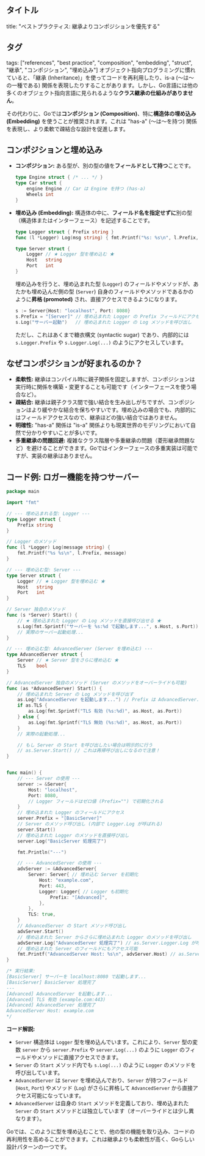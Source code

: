 ## タイトル
title: "ベストプラクティス: 継承よりコンポジションを優先する"
## タグ
tags: ["references", "best practice", "composition", "embedding", "struct", "継承", "コンポジション", "埋め込み"]
オブジェクト指向プログラミングに慣れていると、「継承 (Inheritance)」を使ってコードを再利用したり、is-a (〜は〜の一種である) 関係を表現したりすることがあります。しかし、Go言語には他の多くのオブジェクト指向言語に見られるような**クラス継承の仕組みがありません**。

その代わりに、Goでは**コンポジション (Composition)**、特に**構造体の埋め込み (Embedding)** を使うことが推奨されます。これは "has-a" (〜は〜を持つ) 関係を表現し、より柔軟で疎結合な設計を促進します。

## コンポジションと埋め込み

*   **コンポジション:** ある型が、別の型の値を**フィールドとして持つ**ことです。
    ```go
    type Engine struct { /* ... */ }
    type Car struct {
        engine Engine // Car は Engine を持つ (has-a)
        Wheels int
    }
    ```
*   **埋め込み (Embedding):** 構造体の中に、**フィールド名を指定せずに**別の型（構造体またはインターフェース）を記述することです。
    ```go
    type Logger struct { Prefix string }
    func (l *Logger) Log(msg string) { fmt.Printf("%s: %s\n", l.Prefix, msg) }

    type Server struct {
        Logger // ★ Logger 型を埋め込む ★
        Host   string
        Port   int
    }
    ```
    埋め込みを行うと、埋め込まれた型 (`Logger`) のフィールドやメソッドが、あたかも埋め込んだ側の型 (`Server`) 自身のフィールドやメソッドであるかのように**昇格 (promoted)** され、直接アクセスできるようになります。
    ```go
    s := Server{Host: "localhost", Port: 8080}
    s.Prefix = "[Server]" // 埋め込まれた Logger の Prefix フィールドにアクセス
    s.Log("サーバー起動")   // 埋め込まれた Logger の Log メソッドを呼び出し
    ```
    ただし、これはあくまで糖衣構文 (syntactic sugar) であり、内部的には `s.Logger.Prefix` や `s.Logger.Log(...)` のようにアクセスしています。

## なぜコンポジションが好まれるのか？

*   **柔軟性:** 継承はコンパイル時に親子関係を固定しますが、コンポジションは実行時に関係を構築・変更することも可能です（インターフェースを使う場合など）。
*   **疎結合:** 継承は親子クラス間で強い結合を生み出しがちですが、コンポジションはより緩やかな結合を保ちやすいです。埋め込みの場合でも、内部的にはフィールドアクセスなので、継承ほどの強い結合ではありません。
*   **明確性:** "has-a" 関係は "is-a" 関係よりも現実世界のモデリングにおいて自然で分かりやすいことが多いです。
*   **多重継承の問題回避:** 複雑なクラス階層や多重継承の問題（菱形継承問題など）を避けることができます。Goではインターフェースの多重実装は可能ですが、実装の継承はありません。

## コード例: ロガー機能を持つサーバー

```go title="構造体の埋め込みによるコンポジション"
package main

import "fmt"

// --- 埋め込まれる型: Logger ---
type Logger struct {
	Prefix string
}

// Logger のメソッド
func (l *Logger) Log(message string) {
	fmt.Printf("%s %s\n", l.Prefix, message)
}

// --- 埋め込む型: Server ---
type Server struct {
	Logger // ★ Logger 型を埋め込む ★
	Host   string
	Port   int
}

// Server 独自のメソッド
func (s *Server) Start() {
	// ★ 埋め込まれた Logger の Log メソッドを直接呼び出せる ★
	s.Log(fmt.Sprintf("サーバーを %s:%d で起動します...", s.Host, s.Port))
	// 実際のサーバー起動処理...
}

// --- 埋め込む型: AdvancedServer (Server を埋め込む) ---
type AdvancedServer struct {
	Server // ★ Server 型をさらに埋め込む ★
	TLS    bool
}

// AdvancedServer 独自のメソッド (Server のメソッドをオーバーライドも可能)
func (as *AdvancedServer) Start() {
	// 埋め込まれた Server の Log メソッドを呼び出す
	as.Log("AdvancedServer を起動します...") // Prefix は AdvancedServer.Server.Logger.Prefix が使われる
	if as.TLS {
		as.Log(fmt.Sprintf("TLS 有効 (%s:%d)", as.Host, as.Port))
	} else {
		as.Log(fmt.Sprintf("TLS 無効 (%s:%d)", as.Host, as.Port))
	}
	// 実際の起動処理...

	// もし Server の Start を呼び出したい場合は明示的に行う
	// as.Server.Start() // これは再帰呼び出しになるので注意！
}


func main() {
	// --- Server の使用 ---
	server := &Server{
		Host: "localhost",
		Port: 8080,
		// Logger フィールドはゼロ値 (Prefix="") で初期化される
	}
	// 埋め込まれた Logger のフィールドにアクセス
	server.Prefix = "[BasicServer]"
	// Server のメソッド呼び出し (内部で Logger.Log が呼ばれる)
	server.Start()
	// 埋め込まれた Logger のメソッドを直接呼び出し
	server.Log("BasicServer 処理完了")

	fmt.Println("---")

	// --- AdvancedServer の使用 ---
	advServer := &AdvancedServer{
		Server: Server{ // 埋め込む Server を初期化
			Host: "example.com",
			Port: 443,
			Logger: Logger{ // Logger も初期化
				Prefix: "[Advanced]",
			},
		},
		TLS: true,
	}
	// AdvancedServer の Start メソッド呼び出し
	advServer.Start()
	// 埋め込まれた Server からさらに埋め込まれた Logger のメソッドを呼び出し
	advServer.Log("AdvancedServer 処理完了") // as.Server.Logger.Log が呼ばれる
	// 埋め込まれた Server のフィールドにもアクセス可能
	fmt.Printf("AdvancedServer Host: %s\n", advServer.Host) // as.Server.Host と同じ
}

/* 実行結果:
[BasicServer] サーバーを localhost:8080 で起動します...
[BasicServer] BasicServer 処理完了
---
[Advanced] AdvancedServer を起動します...
[Advanced] TLS 有効 (example.com:443)
[Advanced] AdvancedServer 処理完了
AdvancedServer Host: example.com
*/
```

**コード解説:**

*   `Server` 構造体は `Logger` 型を埋め込んでいます。これにより、`Server` 型の変数 `server` から `server.Prefix` や `server.Log(...)` のように `Logger` のフィールドやメソッドに直接アクセスできます。
*   `Server` の `Start` メソッド内でも `s.Log(...)` のように `Logger` のメソッドを呼び出しています。
*   `AdvancedServer` は `Server` を埋め込んでおり、`Server` が持つフィールド (`Host`, `Port`) やメソッド (`Log`) がさらに昇格して `AdvancedServer` から直接アクセス可能になっています。
*   `AdvancedServer` は自身の `Start` メソッドを定義しており、埋め込まれた `Server` の `Start` メソッドとは独立しています（オーバーライドとは少し異なります）。

Goでは、このように型を埋め込むことで、他の型の機能を取り込み、コードの再利用性を高めることができます。これは継承よりも柔軟性が高く、Goらしい設計パターンの一つです。